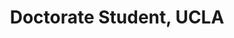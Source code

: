 ---
name: Peter Ferguson
title:  Doctorate Student, UCLA
image: https://via.placeholder.com/400
link: http://website.com
---